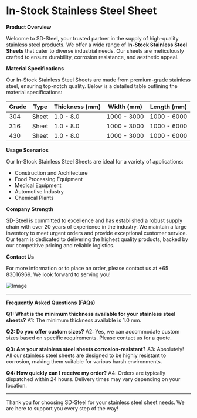 # In-Stock Stainless Steel Sheet

**Product Overview**

Welcome to SD-Steel, your trusted partner in the supply of high-quality stainless steel products. We offer a wide range of **In-Stock Stainless Steel Sheets** that cater to diverse industrial needs. Our sheets are meticulously crafted to ensure durability, corrosion resistance, and aesthetic appeal.

**Material Specifications**

Our In-Stock Stainless Steel Sheets are made from premium-grade stainless steel, ensuring top-notch quality. Below is a detailed table outlining the material specifications:

| Grade | Type         | Thickness (mm) | Width (mm) | Length (mm) |
|-------|--------------|----------------|------------|-------------|
| 304   | Sheet        | 1.0 - 8.0      | 1000 - 3000| 1000 - 6000 |
| 316   | Sheet        | 1.0 - 8.0      | 1000 - 3000| 1000 - 6000 |
| 430   | Sheet        | 1.0 - 8.0      | 1000 - 3000| 1000 - 6000 |

**Usage Scenarios**

Our In-Stock Stainless Steel Sheets are ideal for a variety of applications:
- Construction and Architecture
- Food Processing Equipment
- Medical Equipment
- Automotive Industry
- Chemical Plants

**Company Strength**

SD-Steel is committed to excellence and has established a robust supply chain with over 20 years of experience in the industry. We maintain a large inventory to meet urgent orders and provide exceptional customer service. Our team is dedicated to delivering the highest quality products, backed by our competitive pricing and reliable logistics.

**Contact Us**

For more information or to place an order, please contact us at +65 83016969. We look forward to serving you!

![Image](https://github.com/user-attachments/assets/2567258e-e124-4816-932d-1809bd27ef0b)

---

**Frequently Asked Questions (FAQs)**

**Q1: What is the minimum thickness available for your stainless steel sheets?**
A1: The minimum thickness available is 1.0 mm.

**Q2: Do you offer custom sizes?**
A2: Yes, we can accommodate custom sizes based on specific requirements. Please contact us for a quote.

**Q3: Are your stainless steel sheets corrosion-resistant?**
A3: Absolutely! All our stainless steel sheets are designed to be highly resistant to corrosion, making them suitable for various harsh environments.

**Q4: How quickly can I receive my order?**
A4: Orders are typically dispatched within 24 hours. Delivery times may vary depending on your location.

---

Thank you for choosing SD-Steel for your stainless steel sheet needs. We are here to support you every step of the way!